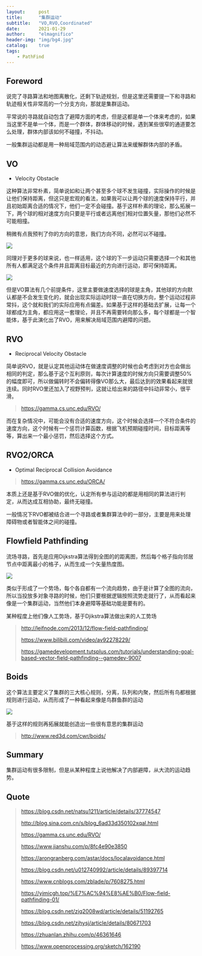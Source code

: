 ```yaml
---
layout:     post
title:      "集群运动"
subtitle:   "VO,RVO,Coordinated"
date:       2021-01-29
author:     "elmagnifico"
header-img: "img/bg4.jpg"
catalog:    true
tags:
    - PathFind
---
```


## Foreword

说完了寻路算法和地图离散化，还剩下轨迹规划，但是这里还需要提一下和寻路和轨迹相关性非常高的一个分支方向，那就是集群运动。

平常说的寻路就自动包含了避障方面的考虑，但是这都是单一个体来考虑的，如果当这里不是单一个体，而是一个群体，群体移动的时候，遇到某些很窄的通道要怎么处理，群体内部该如何不碰撞，不抖动。

一般集群运动都是用一种局域范围内的动态避让算法来缓解群体内部的矛盾。



## VO

- Velocity Obstacle

这种算法非常朴素，简单说如和让两个甚至多个球不发生碰撞，实际操作的时候是让他们保持距离，但这只是宏观的看法，如果我可以让两个球的速度保持平行，并且初始距离合适的情况下，他们一定不会碰撞。基于这样朴素的理论，那么拓展一下，两个球的相对速度方向只要是平行或者远离他们相对位置矢量，那他们必然不可能相撞。

稍微有点我预判了你的方向的意思，我们方向不同，必然可以不碰撞。

![](http://img.elmagnifico.tech:9514/static/upload/elmagnifico/2HL5kxwSVZvm43g.jpg)

同理对于更多的球来说，也一样适用，这个球的下一步运动只需要选择一个和其他所有人都满足这个条件并且距离目标最近的方向进行运动，即可保持距离。

![](http://img.elmagnifico.tech:9514/static/upload/elmagnifico/JEx96IBsvagbRZ7.jpg)

但是VO算法有几个前提条件，这里主要做速度选择的球是主角，其他球的方向默认都是不会发生变化的，就会出现实际运动时球一直在切换方向，整个运动过程非常抖，这个就和我们的实际应用有点偏差。如果基于这样的基础去扩展，让每一个球都成为主角，都应用这一套理论，并且不再需要转向那么多，每个球都是一个智能体，基于此演化出了RVO，用来解决局域范围内避障的问题。



## RVO

- Reciprocal Velocity Obstacle

简单说RVO，就是认定其他运动体在做速度调整的时候也会考虑到对方也会做出相同的判定，那么基于这个互利原则，每次计算速度的时候方向只需要调整50%的幅度即可，所以做偏转时不会偏转得像VO那么大，最后达到的效果看起来就很连续。同时RVO里还加入了视野预判，这就让给出来的路径中抖动非常小，很平滑。

> https://gamma.cs.unc.edu/RVO/

而在复杂情况中，可能会没有合适的速度方向，这个时候会选择一个不符合条件的速度方向，这个时候有一个惩罚计算函数，根据飞机预期碰撞时间，目标距离等等，算出来一个最小惩罚，然后选择这个方式。



## RVO2/ORCA

- Optimal Reciprocal Collision Avoidance

> https://gamma.cs.unc.edu/ORCA/

本质上还是基于RVO做的优化，认定所有参与运动的都是用相同的算法进行判定，从而达成互相协助，最终无碰撞。

一般情况下RVO都被结合进一个寻路或者集群算法中的一部分，主要是用来处理障碍物或者智能体之间的碰撞。



## Flowfield Pathfinding

流场寻路，首先是应用Dijkstra算法得到全图的的距离图，然后每个格子指向邻居节点中距离最小的格子，从而生成一个矢量热度图。

![](http://img.elmagnifico.tech:9514/static/upload/elmagnifico/iTRmfLHA7Wj9O48.png)



类似于形成了一个势场，每个各自都有一个流向趋势，由于是计算了全图的流向，所以当投放多对象寻路的时候，他们只要根据逻辑按照流势走就行了，从而看起来像是一个集群运动，当然他们本身避障等基础功能是要有的。

某种程度上他们像人工势场，基于Djikstra算法做出来的人工势场

> http://leifnode.com/2013/12/flow-field-pathfinding/
>
> https://www.bilibili.com/video/av92278229/
>
> https://gamedevelopment.tutsplus.com/tutorials/understanding-goal-based-vector-field-pathfinding--gamedev-9007



## Boids

这个算法主要定义了集群的三大核心规则，分离，队列和内聚，然后所有鸟都根据规则进行运动，从而形成了一种看起来像是鸟群鱼群的运动

![](http://img.elmagnifico.tech:9514/static/upload/elmagnifico/VP6nBbdGLwHcUpj.gif)

基于这样的规则再拓展就能创造出一些很有意思的集群运动

> http://www.red3d.com/cwr/boids/



## Summary

集群运动有很多限制，但是从某种程度上说他解决了内部避障，从大流的运动趋势。



## Quote

> https://blog.csdn.net/natsu1211/article/details/37774547
>
> http://blog.sina.com.cn/s/blog_6ad33d350102xqal.html
>
> https://gamma.cs.unc.edu/RVO/
>
> https://www.jianshu.com/p/8fc4e90e3850
>
> https://arongranberg.com/astar/docs/localavoidance.html
>
> https://blog.csdn.net/u012740992/article/details/89397714
>
> https://www.cnblogs.com/zblade/p/7608275.html
>
> https://yimicgh.top/%E7%AC%94%E8%AE%B0/Flow-field-pathfinding-01/
>
> https://blog.csdn.net/zjq2008wd/article/details/51192765
>
> https://blog.csdn.net/zjhysj/article/details/80671703
>
> https://zhuanlan.zhihu.com/p/46361646
>
> https://www.openprocessing.org/sketch/162190

